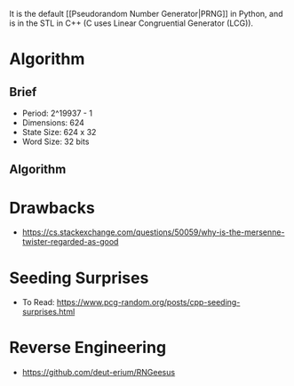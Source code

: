 It is the default [[Pseudorandom Number Generator|PRNG]] in Python, and is in the STL in C++ (C uses Linear Congruential Generator (LCG)).

# Algorithm
## Brief
- Period: 2^19937 - 1
- Dimensions: 624
- State Size: 624 x 32
- Word Size: 32 bits
## Algorithm


# Drawbacks
- https://cs.stackexchange.com/questions/50059/why-is-the-mersenne-twister-regarded-as-good
# Seeding Surprises
- To Read: https://www.pcg-random.org/posts/cpp-seeding-surprises.html
# Reverse Engineering
- https://github.com/deut-erium/RNGeesus